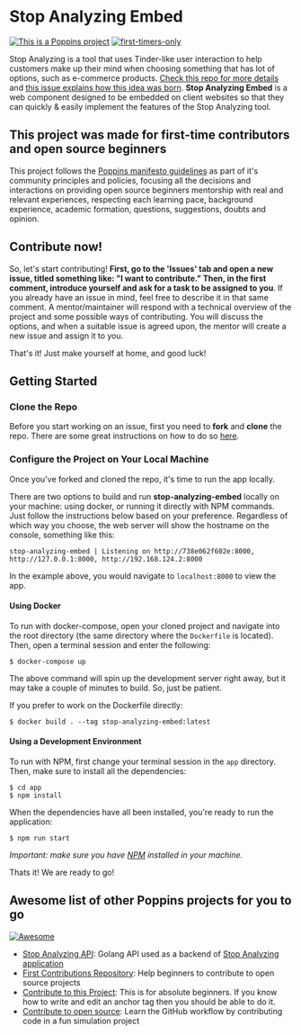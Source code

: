 # Stop Analyzing Embed

[![This is a Poppins project](https://raw.githubusercontent.com/bancodobrasil/poppins/master/badge-poppins.svg)](https://github.com/bancodobrasil/poppins)
[![first-timers-only](https://img.shields.io/badge/first--timers--only-friendly-blue.svg?style=flat-square)](https://www.firsttimersonly.com/)

Stop Analyzing is a tool that uses Tinder-like user interaction to help customers make up their mind when choosing something that has lot of options, such as e-commerce products. [Check this repo for more details](https://github.com/bancodobrasil/stop-analyzing) and [this issue explains how this idea was born](https://github.com/bancodobrasil/stop-analyzing/issues/2). **Stop Analyzing Embed** is a web component designed to be embedded on client websites so that they can quickly & easily implement the features of the Stop Analyzing tool.

## This project was made for first-time contributors and open source beginners

This project follows the [Poppins manifesto guidelines](https://github.com/bancodobrasil/poppins) as part of it's community principles and policies, focusing all the decisions and interactions on providing open source beginners mentorship with real and relevant experiences, respecting each learning pace, background experience, academic formation, questions, suggestions, doubts and opinion.

## Contribute now!

So, let's start contributing! **First, go to the 'Issues' tab and open a new issue, titled something like: "I want to contribute." Then, in the first comment, introduce yourself and ask for a task to be assigned to you**. If you already have an issue in mind, feel free to describe it in that same comment. A mentor/maintainer will respond with a technical overview of the project and some possible ways of contributing. You will discuss the options, and when a suitable issue is agreed upon, the mentor will create a new issue and assign it to you. 

That's it! Just make yourself at home, and good luck!

## Getting Started

### Clone the Repo 

Before you start working on an issue, first you need to **fork** and **clone** the repo. There are some great instructions on how to do so [here](https://gist.github.com/Chaser324/ce0505fbed06b947d962). 

### Configure the Project on Your Local Machine

Once you've forked and cloned the repo, it's time to run the app locally. 

There are two options to build and run **stop-analyzing-embed** locally on your machine: using docker, or running it directly with NPM commands. Just follow the instructions below based on your preference. Regardless of which way you choose, the web server will show the hostname on the console, something like this:

```
stop-analyzing-embed | Listening on http://738e062f602e:8000, http://127.0.0.1:8000, http://192.168.124.2:8000
```

In the example above, you would navigate to `localhost:8000` to view the app. 

#### Using Docker
To run with docker-compose, open your cloned project and navigate into the root directory (the same directory where the `Dockerfile` is located). Then, open a terminal session and enter the following:
```
$ docker-compose up
```
The above command will spin up the development server right away, but it may take a couple of minutes to build. So, just be patient.

If you prefer to work on the Dockerfile directly:
```
$ docker build . --tag stop-analyzing-embed:latest
```

#### Using a Development Environment

To run with NPM, first change your terminal session in the `app` directory. Then, make sure to install all the dependencies:
```
$ cd app
$ npm install

```
When the dependencies have all been installed, you're ready to run the application:
```
$ npm run start
```
*Important: make sure you have [NPM](https://www.npmjs.com/get-npm) installed in your machine.*

Thats it! We are ready to go!

## Awesome list of other Poppins projects for you to go 
[![Awesome](https://camo.githubusercontent.com/1997c7e760b163a61aba3a2c98f21be8c524be29/68747470733a2f2f617765736f6d652e72652f62616467652e737667)](https://github.com/sindresorhus/awesome)

- [Stop Analyzing API](https://github.com/bancodobrasil/stop-analyzing-api): Golang API used as a backend of [Stop Analyzing application](https://github.com/bancodobrasil/stop-analyzing)
- [First Contributions Repository](https://github.com/firstcontributions/first-contributions): Help beginners to contribute to open source projects
- [Contribute to this Project](https://github.com/Syknapse/Contribute-To-This-Project): This is for absolute beginners. If you know how to write and edit an anchor tag <a href="" target=""></a> then you should be able to do it.
- [Contribute to open source](https://github.com/danthareja/contribute-to-open-source):
  Learn the GitHub workflow by contributing code in a fun simulation project
